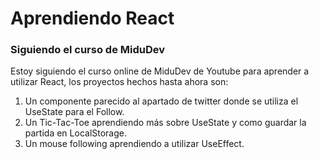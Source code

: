 # Aprendiendo React
### Siguiendo el curso de MiduDev
Estoy siguiendo el curso online de MiduDev de Youtube para aprender a utilizar React, los proyectos hechos hasta ahora son:
1. Un componente parecido al apartado de twitter donde se utiliza el UseState para el Follow.
2. Un Tic-Tac-Toe aprendiendo más sobre UseState y como guardar la partida en LocalStorage.
3. Un mouse following aprendiendo a utilizar UseEffect.
